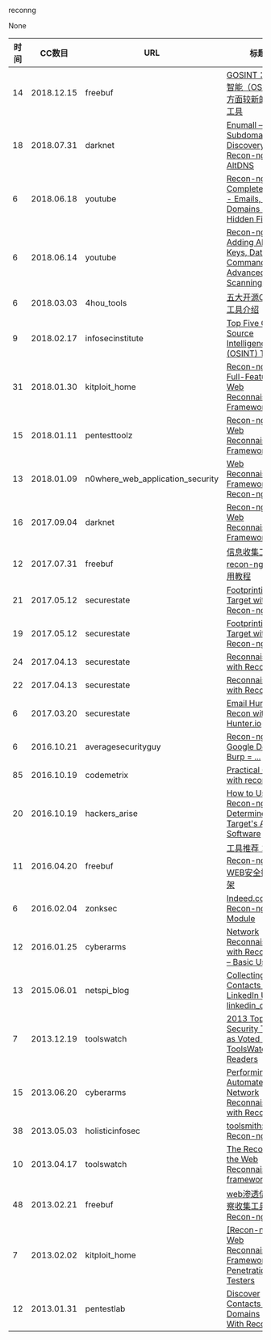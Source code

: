 reconng

None

| 时间 | CC数目 | URL | 标题 |
| ---- | ----- | --- | --- |
| 14 | 2018.12.15 | freebuf | [GOSINT：开源智能（OSINT）方面较新的一款工具](https://www.freebuf.com/sectool/190996.html) |
| 18 | 2018.07.31 | darknet | [Enumall – Subdomain Discovery Using Recon-ng & AltDNS](https://www.darknet.org.uk/2018/07/enumall-subdomain-discovery-using-recon-ng-altdns/) |
| 6 | 2018.06.18 | youtube | [Recon-ng - Complete Scan - Emails, Sub Domains & Hidden Files](https://www.youtube.com/watch?v=68rRliy5DBw) |
| 6 | 2018.06.14 | youtube | [Recon-ng - Adding API Keys, Database Commands and Advanced Scanning](https://www.youtube.com/watch?v=ueWeucZMdmk) |
| 6 | 2018.03.03 | 4hou_tools | [五大开源OSINT工具介绍](http://www.4hou.com/tools/10483.html) |
| 9 | 2018.02.17 | infosecinstitute | [Top Five Open Source Intelligence (OSINT) Tools](http://resources.infosecinstitute.com/top-five-open-source-intelligence-osint-tools/) |
| 31 | 2018.01.30 | kitploit_home | [Recon-ng - Full-Featured Web Reconnaissance Framework](https://www.kitploit.com/2018/01/recon-ng-full-featured-web.html) |
| 15 | 2018.01.11 | pentesttoolz | [Recon-ng – Web Reconnaissance Framework](https://pentesttoolz.com/2018/01/11/recon-ng-web-reconnaissance-framework/) |
| 13 | 2018.01.09 | n0where_web_application_security | [Web Reconnaissance Framework: Recon-ng](https://n0where.net/web-reconnaissance-framework-recon-ng) |
| 16 | 2017.09.04 | darknet | [Recon-ng – Web Reconnaissance Framework](https://www.darknet.org.uk/2016/04/recon-ng-web-reconnaissance-framework/) |
| 12 | 2017.07.31 | freebuf | [信息收集工具recon-ng详细使用教程](http://www.freebuf.com/sectool/141544.html) |
| 21 | 2017.05.12 | securestate | [Footprinting the Target with Recon-ng](https://warroom.securestate.com/footprinting-the-target-with-recon-ng/) |
| 19 | 2017.05.12 | securestate | [Footprinting the Target with Recon-ng](https://warroom.rsmus.com/footprinting-the-target-with-recon-ng/) |
| 24 | 2017.04.13 | securestate | [Reconnaissance with Recon-ng](https://warroom.securestate.com/recon-ng-tutorial/) |
| 22 | 2017.04.13 | securestate | [Reconnaissance with Recon-ng](https://warroom.rsmus.com/recon-ng-tutorial/) |
| 6 | 2017.03.20 | securestate | [Email Hunting – Recon with Hunter.io](https://warroom.securestate.com/email-recon-hunter/) |
| 6 | 2016.10.21 | averagesecurityguy | [Recon-ng + Google Dorks + Burp = ...](https://averagesecurityguy.github.io/2016/10/21/recon-ng-dorks-burp/) |
| 85 | 2016.10.19 | codemetrix | [Practical OSINT with recon-ng](https://codemetrix.net/practical-osint-recon-ng/) |
| 20 | 2016.10.19 | hackers_arise | [How to Use Recon-ng to Determine the Target's AV Software](https://www.hackers-arise.com/single-post/2016/05/23/How-to-Use-Reconng-to-Determine-the-Targets-AV-Software-1) |
| 11 | 2016.04.20 | freebuf | [工具推荐：Recon-ng，WEB安全探测框架](http://www.freebuf.com/sectool/102256.html) |
| 6 | 2016.02.04 | zonksec | [Indeed.com Recon-ng Module](https://zonksec.com/blog/indeed-com-recon-ng-module/) |
| 12 | 2016.01.25 | cyberarms | [Network Reconnaissance with Recon-NG – Basic Usage](https://cyberarms.wordpress.com/2016/01/25/network-reconnaissance-with-recon-ng-basic-usage/) |
| 13 | 2015.06.01 | netspi_blog | [Collecting Contacts from LinkedIn Using linkedin_crawl](https://blog.netspi.com/collecting-contacts-linkedin-using-linkedin_crawl/) |
| 7 | 2013.12.19 | toolswatch | [2013 Top Security Tools as Voted by ToolsWatch.org Readers](http://www.toolswatch.org/2013/12/2013-top-security-tools-as-voted-by-toolswatch-org-readers/) |
| 15 | 2013.06.20 | cyberarms | [Performing Automated Network Reconnaissance with Recon-NG](https://cyberarms.wordpress.com/2013/06/19/performing-automated-network-reconnaissance-with-recon-ng/) |
| 38 | 2013.05.03 | holisticinfosec | [toolsmith: Recon-ng](https://holisticinfosec.blogspot.com/2013/05/toolsmith-recon-ng.html) |
| 10 | 2013.04.17 | toolswatch | [The Recon-ng the Web Reconnaisance framework](http://www.toolswatch.org/2013/04/the-recon-ng-framework-the-web-reconnaisance-framework/) |
| 48 | 2013.02.21 | freebuf | [web渗透信息侦察收集工具——Recon-ng](http://www.freebuf.com/articles/web/7385.html) |
| 7 | 2013.02.02 | kitploit_home | [[Recon-ng] Web Reconnaisance Framework for Penetration Testers](https://www.kitploit.com/2013/02/recon-ng-web-reconnaisance-framework.html) |
| 12 | 2013.01.31 | pentestlab | [Discover Contacts And Domains With Recon-ng](https://pentestlab.blog/2013/01/31/discover-contacts-and-domains-with-recon-ng/) |
